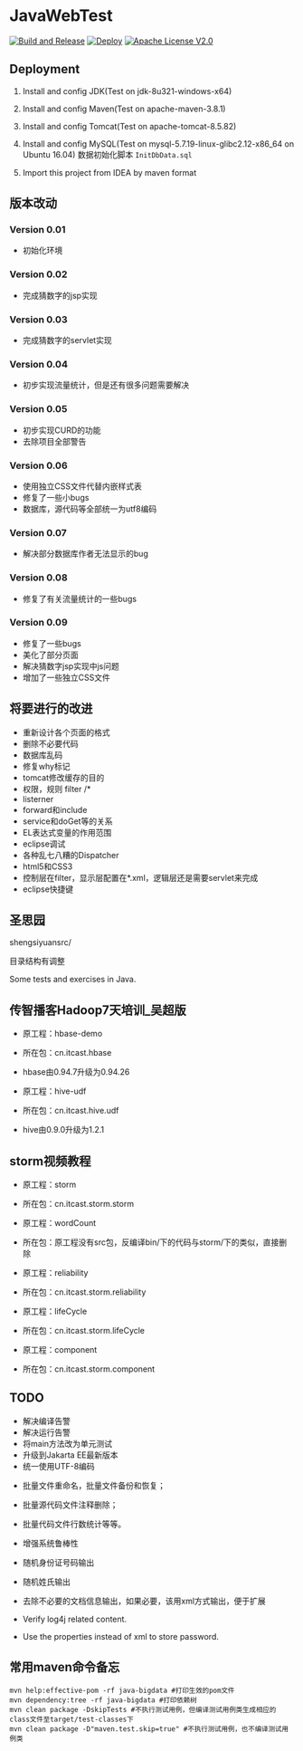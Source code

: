 # JavaWebTest

[![Build and Release](https://github.com/jiangxincode/JavaWebTest/actions/workflows/build.yml/badge.svg?branch=master)](https://github.com/jiangxincode/JavaWebTest/actions/workflows/build.yml)
[![Deploy](https://img.shields.io/badge/JavaWebTest-Deploy-blue)](http://124.222.145.48:8080/java-web-test/index.jsp)
[![Apache License V2.0](https://img.shields.io/badge/license-Apache%202-green)](http://www.apache.org/licenses/LICENSE-2.0)

## Deployment

1. Install and config JDK(Test on jdk-8u321-windows-x64)
2. Install and config Maven(Test on apache-maven-3.8.1)
3. Install and config Tomcat(Test on apache-tomcat-8.5.82)
4. Install and config MySQL(Test on mysql-5.7.19-linux-glibc2.12-x86_64 on Ubuntu 16.04)
数据初始化脚本 `InitDbData.sql`

5. Import this project from IDEA by maven format

## 版本改动

### Version 0.01

* 初始化环境

### Version 0.02

* 完成猜数字的jsp实现

### Version 0.03

* 完成猜数字的servlet实现

### Version 0.04

* 初步实现流量统计，但是还有很多问题需要解决

### Version 0.05

* 初步实现CURD的功能
* 去除项目全部警告

### Version 0.06

* 使用独立CSS文件代替内嵌样式表
* 修复了一些小bugs
* 数据库，源代码等全部统一为utf8编码

### Version 0.07

* 解决部分数据库作者无法显示的bug

### Version 0.08

* 修复了有关流量统计的一些bugs

### Version 0.09

* 修复了一些bugs
* 美化了部分页面
* 解决猜数字jsp实现中js问题
* 增加了一些独立CSS文件

## 将要进行的改进

* 重新设计各个页面的格式
* 删除不必要代码
* 数据库乱码
* 修复why标记
* tomcat修改缓存的目的
* 权限，规则 filter /*
* listerner
* forward和include
* service和doGet等的关系
* EL表达式变量的作用范围
* eclipse调试
* 各种乱七八糟的Dispatcher
* html5和CSS3
* 控制层在filter，显示层配置在*.xml，逻辑层还是需要servlet来完成
* eclipse快捷键

## 圣思园

shengsiyuansrc/

目录结构有调整

Some tests and exercises in Java.

## 传智播客Hadoop7天培训_吴超版

* 原工程：hbase-demo
* 所在包：cn.itcast.hbase
* hbase由0.94.7升级为0.94.26

* 原工程：hive-udf
* 所在包：cn.itcast.hive.udf
* hive由0.9.0升级为1.2.1

## storm视频教程

* 原工程：storm
* 所在包：cn.itcast.storm.storm

* 原工程：wordCount
* 所在包：原工程没有src包，反编译bin/下的代码与storm/下的类似，直接删除

* 原工程：reliability
* 所在包：cn.itcast.storm.reliability

* 原工程：lifeCycle
* 所在包：cn.itcast.storm.lifeCycle

* 原工程：component
* 所在包：cn.itcast.storm.component

## TODO

* 解决编译告警
* 解决运行告警
* 将main方法改为单元测试
* 升级到Jakarta EE最新版本
* 统一使用UTF-8编码

+ 批量文件重命名，批量文件备份和恢复；
+ 批量源代码文件注释删除；
+ 批量代码文件行数统计等等。

+ 增强系统鲁棒性
+ 随机身份证号码输出
+ 随机姓氏输出
+ 去除不必要的文档信息输出，如果必要，该用xml方式输出，便于扩展
+ Verify log4j related content.
+ Use the properties instead of xml to store password.

## 常用maven命令备忘

```shell
mvn help:effective-pom -rf java-bigdata #打印生效的pom文件
mvn dependency:tree -rf java-bigdata #打印依赖树
mvn clean package -DskipTests #不执行测试用例，但编译测试用例类生成相应的class文件至target/test-classes下
mvn clean package -D"maven.test.skip=true" #不执行测试用例，也不编译测试用例类
```

